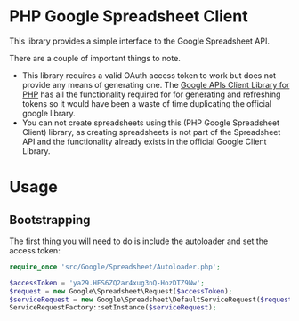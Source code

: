 # PHP Google Spreadsheet Client

This library provides a simple interface to the Google Spreadsheet API.

There are a couple of important things to note.

* This library requires a valid OAuth access token to work but does not provide any means of generating one. The [Google APIs Client Library for PHP](https://code.google.com/p/google-api-php-client/) has all the functionality required for for generating and refreshing tokens so it would have been a waste of time duplicating the official google library.
* You can not create spreadsheets using this (PHP Google Spreadsheet Client) library, as creating spreadsheets is not part of the Spreadsheet API and the functionality already exists in the official Google Client Library.

# Usage

## Bootstrapping

The first thing you will need to do is include the autoloader and set the access token:

```php
require_once 'src/Google/Spreadsheet/Autoloader.php';

$accessToken = 'ya29.HES6ZQ2ar4xug3nQ-HozDTZ9Nw';
$request = new Google\Spreadsheet\Request($accessToken);
$serviceRequest = new Google\Spreadsheet\DefaultServiceRequest($request);
ServiceRequestFactory::setInstance($serviceRequest);
```
